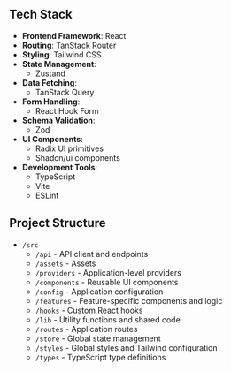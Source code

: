## Tech Stack

- **Frontend Framework**: React
- **Routing**: TanStack Router
- **Styling**: Tailwind CSS
- **State Management**:
  - Zustand
- **Data Fetching**:
  - TanStack Query
- **Form Handling**:
  - React Hook Form
- **Schema Validation**:
  - Zod
- **UI Components**:
  - Radix UI primitives
  - Shadcn/ui components
- **Development Tools**:
  - TypeScript
  - Vite
  - ESLint

## Project Structure

- `/src`
  - `/api` - API client and endpoints
  - `/assets` - Assets
  - `/providers` - Application-level providers
  - `/components` - Reusable UI components
  - `/config` - Application configuration
  - `/features` - Feature-specific components and logic
  - `/hooks` - Custom React hooks
  - `/lib` - Utility functions and shared code
  - `/routes` - Application routes
  - `/store` - Global state management
  - `/styles` - Global styles and Tailwind configuration
  - `/types` - TypeScript type definitions
